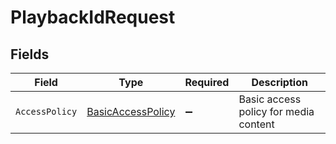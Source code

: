 # PlaybackIdRequest


## Fields

| Field                                                             | Type                                                              | Required                                                          | Description                                                       |
| ----------------------------------------------------------------- | ----------------------------------------------------------------- | ----------------------------------------------------------------- | ----------------------------------------------------------------- |
| `AccessPolicy`                                                    | [BasicAccessPolicy](../../Models/Components/BasicAccessPolicy.md) | :heavy_minus_sign:                                                | Basic access policy for media content                             |